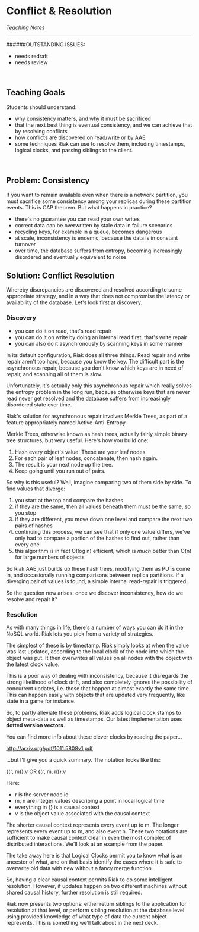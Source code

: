 # Conflict & Resolution
*Teaching Notes*

---
######OUTSTANDING ISSUES:

+ needs redraft
+ needs review

<br>

## Teaching Goals

Students should understand:
+ why consistency matters, and why it must be sacrificed
+ that the next best thing is eventual consistency, and we can achieve that by resolving conflicts
+ how conflicts are discovered on read/write or by AAE
+ some techniques Riak can use to resolve them, including timestamps, logical clocks, and passing siblings to the client.

<br>


## Problem: Consistency

If you want to remain available even when there is a network partition, you must sacrifice some consistency among your replicas during these partition events. This is CAP theorem. But what happens in practice?

+ there's no guarantee you can read your own writes
+ correct data can be overwritten by stale data in failure scenarios
+ recycling keys, for example in a queue, becomes dangerous
+ at scale, inconsistency is endemic, because the data is in constant turnover
+ over time, the database suffers from entropy, becoming increasingly disordered and eventually equivalent to noise

## Solution: Conflict Resolution

Whereby discrepancies are discovered and resolved according to some appropriate strategy, and in a way that does not compromise the latency or availability of the database. Let's look first at discovery.

### Discovery
+ you can do it on read, that's read repair
+ you can do it on write by doing an internal read first, that's write repair
+ you can also do it asynchronously by scanning keys in some manner

In its default configuration, Riak does all three things. Read repair and write repair aren't too hard, because you know the key. The difficult part is the asynchronous repair, because you don't know which keys are in need of repair, and scanning all of them is slow.

Unfortunately, it's actually only this asynchronous repair which really solves the entropy problem in the long run, because otherwise keys that are never read never get resolved and the database suffers from increasingly disordered state over time.

Riak's solution for asynchronous repair involves Merkle Trees, as part of a feature appropriately named Active-Anti-Entropy.

Merkle Trees, otherwise known as hash trees, actually fairly simple binary tree structures, but very useful. Here's how you build one:

1. Hash every object's value. These are your leaf nodes.
2. For each pair of leaf nodes, concatenate, then hash again.
3. The result is your next node up the tree.
4. Keep going until you run out of pairs.

So why is this useful? Well, imagine comparing two of them side by side. To find values that diverge:

1. you start at the top and compare the hashes
2. if they are the same, then all values beneath them must be the same, so you stop
3. if they are different, you move down one level and compare the next two pairs of hashes
4. continuing this process, we can see that if only one value differs, we've only had to compare a portion of the hashes to find out, rather than every one
5. this algorithm is in fact O(log n) efficient, which is *much* better than O(n) for large numbers of objects

So Riak AAE just builds up these hash trees, modifying them as PUTs come in, and occasionally running comparisons between replica partitions. If a diverging pair of values is found, a simple internal read-repair is triggered.

So the question now arises: once we discover inconsistency, how do we resolve and repair it?

### Resolution

As with many things in life, there's a number of ways you can do it in the NoSQL world. Riak lets you pick from a variety of strategies.

The simplest of these is by timestamp. Riak simply looks at when the value was last updated, according to the local clock of the node into which the object was put. It then overwrites all values on all nodes with the object with the latest clock value.

This is a poor way of dealing with inconsistency, because it disregards the strong likelihood of clock drift, and also completely ignores the possibility of concurrent updates, i.e. those that happen at almost exactly the same time. This can happen easily with objects that are updated very frequently, like state in a game for instance.

So, to partly alleviate these problems, Riak adds logical clock stamps to object meta-data as well as timestamps. Our latest implementation uses **dotted version vectors**.

You can find more info about these clever clocks by reading the paper...

http://arxiv.org/pdf/1011.5808v1.pdf

...but I'll give you a quick summary. The notation looks like this:

{(r, m)}:v OR {(r, m, n)}:v

Here:

+ r is the server node id
+ m, n are integer values describing a point in local logical time
+ everything in {} is a causal context
+ v is the object value associated with the causal context

The shorter causal context represents every event up to m. The longer represents every event up to m, and also event n. These two notations are sufficient to make causal context clear in even the most complex of distributed interactions. We'll look at an example from the paper.

The take away here is that Logical Clocks permit you to know what is an ancestor of what, and on that basis identify the cases where it is safe to overwrite old data with new without a fancy merge function.

So, having a clear causal context permits Riak to do some intelligent resolution. However, if updates happen on two different machines without shared causal history, further resolution is still required.

Riak now presents two options: either return siblings to the application for resolution at that level, or perform sibling resolution at the database level using provided knowledge of what type of data the current object represents. This is something we’ll talk about in the next deck.

<br>